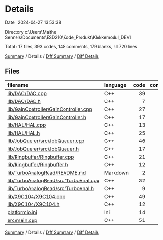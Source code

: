 # Details

Date : 2024-04-27 13:53:38

Directory c:\\Users\\Malthe Sennels\\Documents\\ESD210\\Kode_Produkt\\Klokkemodul_DEV1

Total : 17 files,  393 codes, 148 comments, 179 blanks, all 720 lines

[Summary](results.md) / Details / [Diff Summary](diff.md) / [Diff Details](diff-details.md)

## Files
| filename | language | code | comment | blank | total |
| :--- | :--- | ---: | ---: | ---: | ---: |
| [lib/DAC/DAC.cpp](/lib/DAC/DAC.cpp) | C++ | 39 | 0 | 15 | 54 |
| [lib/DAC/DAC.h](/lib/DAC/DAC.h) | C++ | 7 | 0 | 0 | 7 |
| [lib/GainController/GainController.cpp](/lib/GainController/GainController.cpp) | C++ | 27 | 1 | 9 | 37 |
| [lib/GainController/GainController.h](/lib/GainController/GainController.h) | C++ | 17 | 4 | 9 | 30 |
| [lib/HAL/HAL.cpp](/lib/HAL/HAL.cpp) | C++ | 13 | 0 | 6 | 19 |
| [lib/HAL/HAL.h](/lib/HAL/HAL.h) | C++ | 25 | 24 | 28 | 77 |
| [lib/JobQuerer/src/JobQueuer.cpp](/lib/JobQuerer/src/JobQueuer.cpp) | C++ | 46 | 22 | 12 | 80 |
| [lib/JobQuerer/src/JobQueuer.h](/lib/JobQuerer/src/JobQueuer.h) | C++ | 17 | 17 | 12 | 46 |
| [lib/Ringbuffer/Ringbuffer.cpp](/lib/Ringbuffer/Ringbuffer.cpp) | C++ | 21 | 11 | 4 | 36 |
| [lib/Ringbuffer/Ringbuffer.h](/lib/Ringbuffer/Ringbuffer.h) | C++ | 12 | 0 | 3 | 15 |
| [lib/TurboAnalogRead/README.md](/lib/TurboAnalogRead/README.md) | Markdown | 2 | 0 | 1 | 3 |
| [lib/TurboAnalogRead/src/TurboAnal.cpp](/lib/TurboAnalogRead/src/TurboAnal.cpp) | C++ | 32 | 9 | 16 | 57 |
| [lib/TurboAnalogRead/src/TurboAnal.h](/lib/TurboAnalogRead/src/TurboAnal.h) | C++ | 9 | 17 | 5 | 31 |
| [lib/X9C104/X9C104.cpp](/lib/X9C104/X9C104.cpp) | C++ | 49 | 0 | 14 | 63 |
| [lib/X9C104/X9C104.h](/lib/X9C104/X9C104.h) | C++ | 12 | 2 | 2 | 16 |
| [platformio.ini](/platformio.ini) | Ini | 14 | 11 | 5 | 30 |
| [src/main.cpp](/src/main.cpp) | C++ | 51 | 30 | 38 | 119 |

[Summary](results.md) / Details / [Diff Summary](diff.md) / [Diff Details](diff-details.md)